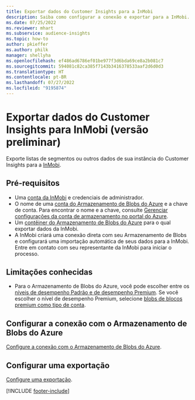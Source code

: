 ```yaml
---
title: Exportar dados do Customer Insights para a InMobi
description: Saiba como configurar a conexão e exportar para a InMobi.
ms.date: 07/25/2022
ms.reviewer: mhart
ms.subservice: audience-insights
ms.topic: how-to
author: pkieffer
ms.author: philk
manager: shellyha
ms.openlocfilehash: ef486ad6786ef01be977f3d6bda69ce8a2b081c7
ms.sourcegitcommit: 594081c82ca385f7143b3416378533aaf2d6d0d3
ms.translationtype: HT
ms.contentlocale: pt-BR
ms.lasthandoff: 07/27/2022
ms.locfileid: "9195874"
---
```

# <a name="export-customer-insights-data-to-inmobi-preview"></a>Exportar dados do Customer Insights para InMobi (versão preliminar)

Exporte listas de segmentos ou outros dados de sua instância do Customer Insights para a [InMobi](https://www.inmobi.com/).

## <a name="prerequisites"></a>Pré-requisitos

- Uma [conta da InMobi](https://www.inmobi.com/) e credenciais de administrador.
- O nome de uma [conta do Armazenamento de Blobs do Azure](/azure/storage/blobs/create-data-lake-storage-account) e a chave de conta. Para encontrar o nome e a chave, consulte [Gerenciar configurações da conta de armazenamento no portal do Azure](/azure/storage/common/storage-account-manage).
- Um [contêiner do Armazenamento de Blobs do Azure](/azure/storage/blobs/storage-quickstart-blobs-portal#create-a-container) para o qual exportar dados da InMobi.
- A InMobi criará uma conexão direta com seu Armazenamento de Blobs e configurará uma importação automática de seus dados para a InMobi. Entre em contato com seu representante da InMobi para iniciar o processo.

## <a name="known-limitations"></a>Limitações conhecidas

- Para o Armazenamento de Blobs do Azure, você pode escolher entre os [níveis de desempenho Padrão e de desempenho Premium](/azure/storage/blobs/storage-blob-performance-tiers). Se você escolher o nível de desempenho Premium, selecione [blobs de blocos premium como tipo de conta](/azure/storage/common/storage-account-overview#types-of-storage-accounts).

## <a name="set-up-connection-to-azure-blob-storage"></a>Configurar a conexão com o Armazenamento de Blobs do Azure

[Configure a conexão com o Armazenamento de Blobs do Azure](export-azure-blob-storage.md).

## <a name="configure-an-export"></a>Configurar uma exportação

[Configure uma exportação](export-azure-blob-storage.md#configure-an-export).

[!INCLUDE [footer-include](includes/footer-banner.md)]
